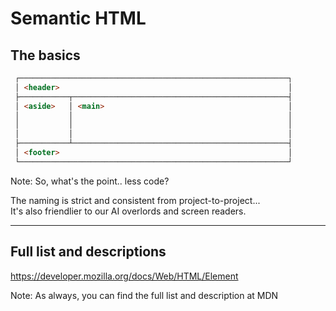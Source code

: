 # Semantic HTML

## The basics

```html
 ┌────────────────────────────────────────────────────────────┐
 │ <header>                                                   │
 ├───────────┬────────────────────────────────────────────────┤
 │ <aside>   │ <main>                                         │
 │           │                                                │
 │           │                                                │
 │           │                                                │
 ├───────────┴────────────────────────────────────────────────┤
 │ <footer>                                                   │
 └────────────────────────────────────────────────────────────┘
```

Note:
So, what's the point.. less code?

The naming is strict and consistent from project-to-project...  
It's also friendlier to our AI overlords and screen readers.

---

## Full list and descriptions
https://developer.mozilla.org/docs/Web/HTML/Element

Note:
As always, you can find the full list and description at MDN